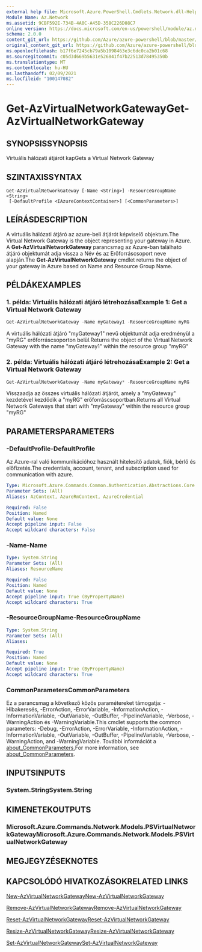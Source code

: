 ```yaml
---
external help file: Microsoft.Azure.PowerShell.Cmdlets.Network.dll-Help.xml
Module Name: Az.Network
ms.assetid: 9CBF592E-734B-4A0C-A45D-358C226D08C7
online version: https://docs.microsoft.com/en-us/powershell/module/az.network/get-azvirtualnetworkgateway
schema: 2.0.0
content_git_url: https://github.com/Azure/azure-powershell/blob/master/src/Network/Network/help/Get-AzVirtualNetworkGateway.md
original_content_git_url: https://github.com/Azure/azure-powershell/blob/master/src/Network/Network/help/Get-AzVirtualNetworkGateway.md
ms.openlocfilehash: b17f6e7245cb79a5b1098463e3c6dc0ca2b01c68
ms.sourcegitcommit: c05d3d669b5631e526841f47b22513d78495350b
ms.translationtype: MT
ms.contentlocale: hu-HU
ms.lasthandoff: 02/09/2021
ms.locfileid: "100147082"
---
```

# <span data-ttu-id="97192-101">Get-AzVirtualNetworkGateway</span><span class="sxs-lookup"><span data-stu-id="97192-101">Get-AzVirtualNetworkGateway</span></span>

## <span data-ttu-id="97192-102">SYNOPSIS</span><span class="sxs-lookup"><span data-stu-id="97192-102">SYNOPSIS</span></span>
<span data-ttu-id="97192-103">Virtuális hálózati átjárót kap</span><span class="sxs-lookup"><span data-stu-id="97192-103">Gets a Virtual Network Gateway</span></span>

## <span data-ttu-id="97192-104">SZINTAXIS</span><span class="sxs-lookup"><span data-stu-id="97192-104">SYNTAX</span></span>

```
Get-AzVirtualNetworkGateway [-Name <String>] -ResourceGroupName <String>
 [-DefaultProfile <IAzureContextContainer>] [<CommonParameters>]
```

## <span data-ttu-id="97192-105">LEÍRÁS</span><span class="sxs-lookup"><span data-stu-id="97192-105">DESCRIPTION</span></span>
<span data-ttu-id="97192-106">A virtuális hálózati átjáró az azure-beli átjárót képviselő objektum.</span><span class="sxs-lookup"><span data-stu-id="97192-106">The Virtual Network Gateway is the object representing your gateway in Azure.</span></span>
<span data-ttu-id="97192-107">A **Get-AzVirtualNetworkGateway** parancsmag az Azure-ban található átjáró objektumát adja vissza a Név és az Erőforráscsoport neve alapján.</span><span class="sxs-lookup"><span data-stu-id="97192-107">The **Get-AzVirtualNetworkGateway** cmdlet returns the object of your gateway in Azure based on Name and Resource Group Name.</span></span>

## <span data-ttu-id="97192-108">PÉLDÁK</span><span class="sxs-lookup"><span data-stu-id="97192-108">EXAMPLES</span></span>

### <span data-ttu-id="97192-109">1. példa: Virtuális hálózati átjáró létrehozása</span><span class="sxs-lookup"><span data-stu-id="97192-109">Example 1: Get a Virtual Network Gateway</span></span>
```powershell
Get-AzVirtualNetworkGateway -Name myGateway1 -ResourceGroupName myRG
```

<span data-ttu-id="97192-110">A virtuális hálózati átjáró "myGateway1" nevű objektumát adja eredményül a "myRG" erőforráscsoporton belül.</span><span class="sxs-lookup"><span data-stu-id="97192-110">Returns the object of the Virtual Network Gateway with the name "myGateway1" within the resource group "myRG"</span></span>

### <span data-ttu-id="97192-111">2. példa: Virtuális hálózati átjáró létrehozása</span><span class="sxs-lookup"><span data-stu-id="97192-111">Example 2: Get a Virtual Network Gateway</span></span>
```powershell
Get-AzVirtualNetworkGateway -Name myGateway* -ResourceGroupName myRG
```

<span data-ttu-id="97192-112">Visszaadja az összes virtuális hálózati átjárót, amely a "myGateway" kezdetével kezdődik a "myRG" erőforráscsoportban.</span><span class="sxs-lookup"><span data-stu-id="97192-112">Returns all Virtual Network Gateways that start with "myGateway" within the resource group "myRG"</span></span>

## <span data-ttu-id="97192-113">PARAMETERS</span><span class="sxs-lookup"><span data-stu-id="97192-113">PARAMETERS</span></span>

### <span data-ttu-id="97192-114">-DefaultProfile</span><span class="sxs-lookup"><span data-stu-id="97192-114">-DefaultProfile</span></span>
<span data-ttu-id="97192-115">Az Azure-ral való kommunikációhoz használt hitelesítő adatok, fiók, bérlő és előfizetés.</span><span class="sxs-lookup"><span data-stu-id="97192-115">The credentials, account, tenant, and subscription used for communication with azure.</span></span>

```yaml
Type: Microsoft.Azure.Commands.Common.Authentication.Abstractions.Core.IAzureContextContainer
Parameter Sets: (All)
Aliases: AzContext, AzureRmContext, AzureCredential

Required: False
Position: Named
Default value: None
Accept pipeline input: False
Accept wildcard characters: False
```

### <span data-ttu-id="97192-116">-Name</span><span class="sxs-lookup"><span data-stu-id="97192-116">-Name</span></span>
```yaml
Type: System.String
Parameter Sets: (All)
Aliases: ResourceName

Required: False
Position: Named
Default value: None
Accept pipeline input: True (ByPropertyName)
Accept wildcard characters: True
```

### <span data-ttu-id="97192-117">-ResourceGroupName</span><span class="sxs-lookup"><span data-stu-id="97192-117">-ResourceGroupName</span></span>
```yaml
Type: System.String
Parameter Sets: (All)
Aliases:

Required: True
Position: Named
Default value: None
Accept pipeline input: True (ByPropertyName)
Accept wildcard characters: True
```

### <span data-ttu-id="97192-118">CommonParameters</span><span class="sxs-lookup"><span data-stu-id="97192-118">CommonParameters</span></span>
<span data-ttu-id="97192-119">Ez a parancsmag a következő közös paramétereket támogatja: -Hibakeresés, -ErrorAction, -ErrorVariable, -InformationAction, -InformationVariable, -OutVariable, -OutBuffer, -PipelineVariable, -Verbose, -WarningAction és -WarningVariable.</span><span class="sxs-lookup"><span data-stu-id="97192-119">This cmdlet supports the common parameters: -Debug, -ErrorAction, -ErrorVariable, -InformationAction, -InformationVariable, -OutVariable, -OutBuffer, -PipelineVariable, -Verbose, -WarningAction, and -WarningVariable.</span></span> <span data-ttu-id="97192-120">További információt a [about_CommonParameters.](http://go.microsoft.com/fwlink/?LinkID=113216)</span><span class="sxs-lookup"><span data-stu-id="97192-120">For more information, see [about_CommonParameters](http://go.microsoft.com/fwlink/?LinkID=113216).</span></span>

## <span data-ttu-id="97192-121">INPUTS</span><span class="sxs-lookup"><span data-stu-id="97192-121">INPUTS</span></span>

### <span data-ttu-id="97192-122">System.String</span><span class="sxs-lookup"><span data-stu-id="97192-122">System.String</span></span>

## <span data-ttu-id="97192-123">KIMENETEK</span><span class="sxs-lookup"><span data-stu-id="97192-123">OUTPUTS</span></span>

### <span data-ttu-id="97192-124">Microsoft.Azure.Commands.Network.Models.PSVirtualNetworkGateway</span><span class="sxs-lookup"><span data-stu-id="97192-124">Microsoft.Azure.Commands.Network.Models.PSVirtualNetworkGateway</span></span>

## <span data-ttu-id="97192-125">MEGJEGYZÉSEK</span><span class="sxs-lookup"><span data-stu-id="97192-125">NOTES</span></span>

## <span data-ttu-id="97192-126">KAPCSOLÓDÓ HIVATKOZÁSOK</span><span class="sxs-lookup"><span data-stu-id="97192-126">RELATED LINKS</span></span>

[<span data-ttu-id="97192-127">New-AzVirtualNetworkGateway</span><span class="sxs-lookup"><span data-stu-id="97192-127">New-AzVirtualNetworkGateway</span></span>](./New-AzVirtualNetworkGateway.md)

[<span data-ttu-id="97192-128">Remove-AzVirtualNetworkGateway</span><span class="sxs-lookup"><span data-stu-id="97192-128">Remove-AzVirtualNetworkGateway</span></span>](./Remove-AzVirtualNetworkGateway.md)

[<span data-ttu-id="97192-129">Reset-AzVirtualNetworkGateway</span><span class="sxs-lookup"><span data-stu-id="97192-129">Reset-AzVirtualNetworkGateway</span></span>](./Reset-AzVirtualNetworkGateway.md)

[<span data-ttu-id="97192-130">Resize-AzVirtualNetworkGateway</span><span class="sxs-lookup"><span data-stu-id="97192-130">Resize-AzVirtualNetworkGateway</span></span>](./Resize-AzVirtualNetworkGateway.md)

[<span data-ttu-id="97192-131">Set-AzVirtualNetworkGateway</span><span class="sxs-lookup"><span data-stu-id="97192-131">Set-AzVirtualNetworkGateway</span></span>](./Set-AzVirtualNetworkGateway.md)

